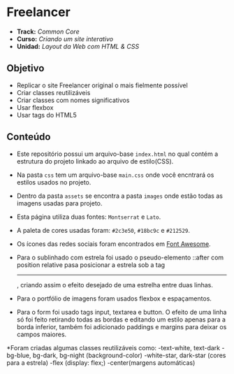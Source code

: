 # Freelancer

* **Track:** _Common Core_
* **Curso:** _Criando um site interativo_
* **Unidad:** _Layout da Web com HTML & CSS_

## Objetivo

* Replicar o site Freelancer original o mais fielmente possível
* Criar classes reutilizáveis
* Criar classes com nomes significativos
* Usar flexbox
* Usar tags do HTML5


## Conteúdo

* Este repositório possui um arquivo-base `index.html` no qual contém a estrutura do projeto linkado ao arquivo de estilo(CSS).
* Na pasta `css` tem um arquivo-base `main.css` onde você encntrará os estilos usados no projeto.
* Dentro da pasta `assets` se encontra a pasta `images` onde estão todas as imagens usadas para projeto.


* Esta página utiliza duas fontes: `Montserrat` e `Lato`.

* A paleta de cores usadas foram: `#2c3e50`, `#18bc9c` e `#212529`.

* Os ícones das redes sociais foram encontrados em [Font Awesome](http://fontawesome.io/).

* Para o sublinhado com estrela foi usado o pseudo-elemento ::after com position relative pasa posicionar a estrela sob a tag <hr>, criando assim o efeito desejado de uma estrelha entre duas linhas.

* Para o portfólio de imagens foram usados flexbox e espaçamentos.

* Para o form foi usado tags input, textarea e button. O efeito de uma linha só foi feito retirando todas as bordas e editando um estilo apenas para a borda inferior, também foi adicionado paddings e margins para deixar os campos maiores.


*Foram criadas algumas classes reutilizáveis como: 
-text-white, text-dark
-bg-blue, bg-dark, bg-night (background-color)
-white-star, dark-star (cores para a estrela)
-flex (display: flex;)
-center(margens automáticas)
